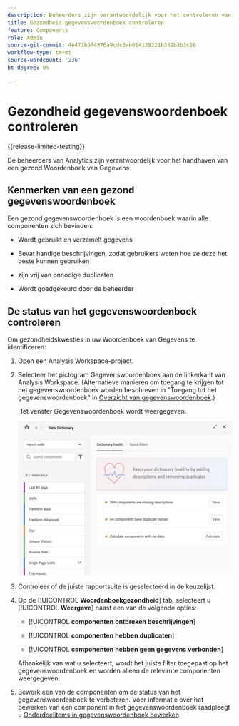```yaml
---
description: Beheerders zijn verantwoordelijk voor het controleren van de gezondheid van gegevenswoordenboeken. Dit omvat of de componenten gegevens verzamelen, goedgekeurd zijn, beschrijvingen bevatten, en vrij van duplicaten zijn.
title: Gezondheid gegevenswoordenboek controleren
feature: Components
role: Admin
source-git-commit: 4e471b5f4376a9cdc3ab014139221b382b3b3c26
workflow-type: tm+mt
source-wordcount: '236'
ht-degree: 0%

---
```


# Gezondheid gegevenswoordenboek controleren

{{release-limited-testing}}

De beheerders van Analytics zijn verantwoordelijk voor het handhaven van een gezond Woordenboek van Gegevens.

## Kenmerken van een gezond gegevenswoordenboek

Een gezond gegevenswoordenboek is een woordenboek waarin alle componenten zich bevinden:

* Wordt gebruikt en verzamelt gegevens

* Bevat handige beschrijvingen, zodat gebruikers weten hoe ze deze het beste kunnen gebruiken

* zijn vrij van onnodige duplicaten

* Wordt goedgekeurd door de beheerder

## De status van het gegevenswoordenboek controleren

Om gezondheidskwesties in uw Woordenboek van Gegevens te identificeren:

1. Open een Analysis Workspace-project.

1. Selecteer het pictogram Gegevenswoordenboek aan de linkerkant van Analysis Workspace. (Alternatieve manieren om toegang te krijgen tot het gegevenswoordenboek worden beschreven in &quot;Toegang tot het gegevenswoordenboek&quot; in [Overzicht van gegevenswoordenboek](/help/analyze/analysis-workspace/components/data-dictionary/data-dictionary-overview.md).)

   Het venster Gegevenswoordenboek wordt weergegeven.

   ![Admin-weergave gegevenswoordenboek](assets/data-dictionary-admin.png)

1. Controleer of de juiste rapportsuite is geselecteerd in de keuzelijst.

1. Op de [!UICONTROL **Woordenboekgezondheid**] tab, selecteert u [!UICONTROL **Weergave**] naast een van de volgende opties:

   * [!UICONTROL **componenten ontbreken beschrijvingen**]

   * [!UICONTROL **componenten hebben duplicaten**]

   * [!UICONTROL **componenten hebben geen gegevens verbonden**]

   Afhankelijk van wat u selecteert, wordt het juiste filter toegepast op het gegevenswoordenboek en worden alleen de relevante componenten weergegeven.

1. Bewerk een van de componenten om de status van het gegevenswoordenboek te verbeteren. Voor informatie over het bewerken van een component in het gegevenswoordenboek raadpleegt u [Onderdeelitems in gegevenswoordenboek bewerken](/help/analyze/analysis-workspace/components/data-dictionary/edit-entries-data-dictionary.md).